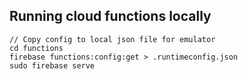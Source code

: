 ## Running cloud functions locally
```
// Copy config to local json file for emulator
cd functions
firebase functions:config:get > .runtimeconfig.json
sudo firebase serve
```